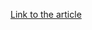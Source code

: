 [Link to the article](https://blog.minerva-labs.com/become-a-vip-victim-with-new-discord-distributed-malware)
